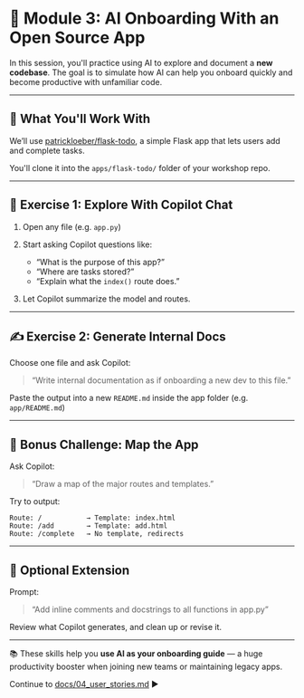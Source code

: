 # 🧭 Module 3: AI Onboarding With an Open Source App

In this session, you'll practice using AI to explore and document a **new codebase**. The goal is to simulate how AI can help you onboard quickly and become productive with unfamiliar code.

---

## 👀 What You'll Work With

We’ll use [patrickloeber/flask-todo](https://github.com/patrickloeber/flask-todo), a simple Flask app that lets users add and complete tasks.

You'll clone it into the `apps/flask-todo/` folder of your workshop repo.

---

## 🧪 Exercise 1: Explore With Copilot Chat

1. Open any file (e.g. `app.py`)  
2. Start asking Copilot questions like:
   - “What is the purpose of this app?”
   - “Where are tasks stored?”
   - “Explain what the `index()` route does.”

3. Let Copilot summarize the model and routes.

---

## ✍️ Exercise 2: Generate Internal Docs

Choose one file and ask Copilot:
> “Write internal documentation as if onboarding a new dev to this file.”

Paste the output into a new `README.md` inside the app folder (e.g. `app/README.md`)

---

## 🎯 Bonus Challenge: Map the App

Ask Copilot:
> “Draw a map of the major routes and templates.”

Try to output:
```plaintext
Route: /           → Template: index.html
Route: /add        → Template: add.html
Route: /complete   → No template, redirects
```

---

## 🔁 Optional Extension

Prompt:
> “Add inline comments and docstrings to all functions in app.py”

Review what Copilot generates, and clean up or revise it.

---

📚 These skills help you **use AI as your onboarding guide** — a huge productivity booster when joining new teams or maintaining legacy apps.

Continue to [docs/04_user_stories.md](./04_user_stories.md) ▶️
